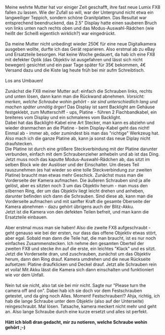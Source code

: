 <html><body><p>Meine wehrte Mutter hat vor einiger Zeit geschafft, ihre fast neue Lumix FX8 fallen zu lassen. Wie der Zufall so will, war der Untergrund nicht etwa ein langweiliger Teppich, sondern schöne Granitplatten. Das Resultat war entsprechend beendruckend, das 2.5" Display hatte einen sauberen Bruch von links unten nach rechts oben und das Modus-Auswahl-Rädchen (wie heißt der Scheiß eigentlich wirklich?) war eingedrückt.<br>
<br>
Da meine Mutter nicht unbedingt wieder 250€ für eine neue Digitalkamera ausgeben wollte, durfte ich das Gerät reparieren. Also erstmal ab zu eBay und Ersatzteile besorgen. Hat keine Woche gedauert, da hab ich eine FX8 mit defekter Optik (das Objektiv ist ausgefahren und lässt sich nicht bewegen) gesichtet und ein paar Tage später für 35€ bekommen, 4€ Versand dazu und die Kiste lag heute früh bei mir aufm Schreibtisch.<br>
<br>
Los ans Umbauen!<br>
<br>
Zunächst die FX8 meiner Mutter auf: einfach die Schrauben links, rechts und unten lösen, dann kann man die Rückwand abnehmen. <i>Vorsicht: merken, welche Schraube wohin gehört - sie sind unterschiedlich lang und machen später unnötig ärger!</i> Das Display ist samt Backlight am Gehäuse festgeklebt, zum Mutterschiff - ups, Platine - führen 2 Flachbandkabel, ein breiteres vom Display und ein schmaleres vom Backlight.<br>
Dabei hat das Backlight-Kabel eine Art Stecker, man kann es abziehn und wieder dranmachen an die Platine - beim Display-Kabel geht das nicht! Einmal ab - immer ab, oder zumindest bis man das "richtige" Werkzeug hat. Also mach ich die ganze Platine ab, kann ja sonst das neue Diplay nicht draufstecken.<br>
Die Platine ist durch eine größere Steckverbindung mit der Platine darunter verbunden, einfach mit dem Schraubenzieher anhebeln und ab ist das Ding.<br>
Jetzt muss noch das kaputte Modus-Auswahl-Rädchen ab, das sitzt im selben Block wie der Auslöser und der Einschalter. Um dieses Teil rauszunehmen (es hat wieder so eine tolle Steckverbindung zur zweiten Platine) braucht man etwas mehr Geschick. Zunächst muss man die Vorderseite der Kamera aufmachen. Die äußeren Schrauben sind ja alle gelöst, aber es sitzten noch 3 um das Objektiv herum - man muss den silbernen Ring, der um das Objektiv liegt leicht drehen und anheben, darunter befinden sich dann die Schrauben. Sind diese ab, kann man die Vorderseite aufmachen und mit sanfter Kraft die gesamte Oberseite der Kamera abnehmen - dazu gehört übrigens auch der Blitz-Akku.<br>
Jetzt ist die Kamera von den defekten Teilen befreit, und man kann die Ersatzteile einbauen.<br>
<br>
Aber erstmal muss man sie haben! Also die zweite FX8 aufgeschraubt - geht genauso wie bei der ersten, nur dass das offene Objektiv etwas stört, aber egal. Sobald man dann die Teile hat, die man braucht, ist es nur noch einfaches Zusammenstecken. Ich nehme den gesamten Oberteil der zweiten FX8 und stecke ihn auf die erste, ein leichtes "Klack" und es sitzt. Jetzt die Vorderseite dran, und zuschrauben, zunächst um das Objektiv herum, dann den Ring drauf. Kamera umdrehen und die neue Rückseite aufsetzen: Platine draufklicken und Deckel drauf. Jetzt alle Schrauben rein et voila! Mit Akku lässt die Kamera sich dann einschalten und funktioniert wie vor dem Unfall.<br>
<br>
Nein tut sie nicht, also tat sie bei mir nicht. Sagte nur "Please turn the camera off and on". Dabei hab ich sie doch vor dem Festschrauben getestet, und da ging noch Alles. Moment! Festschrauben!? Ahja, richtig, ich hab die lange Schraube unter dem Objektiv (also auf der Unterseite) reingeschraubt. Mal lösen. Tatsache, kamera meckert nicht mehr und geht an. Also lange Schraube durch eine kurze ersetzt und alles ist perfekt.<br>
<br>
<strong>Hätt ich bloß dran gedacht, mir zu notieren, welche Schraube wohin gehört ;-)</strong></p></body></html>